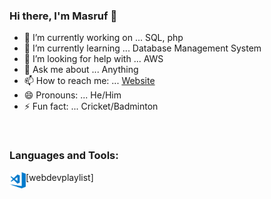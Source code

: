### Hi there, I'm Masruf 👋

<!--
**masrufjaman/masrufjaman** is a ✨ _special_ ✨ repository because its `README.md` (this file) appears on your GitHub profile. -->

- 🔭 I’m currently working on ... SQL, php
- 🌱 I’m currently learning ... Database Management System
- 🤔 I’m looking for help with ... AWS
- 💬 Ask me about ... Anything
- 📫 How to reach me: ... [Website](https://mjrabbi.blogspot.com)
- 😄 Pronouns: ... He/Him
- ⚡ Fun fact: ... Cricket/Badminton

<br/>

### Languages and Tools:
<img align="left" alt="Visual Studio Code" width="26px" src="https://raw.githubusercontent.com/github/explore/80688e429a7d4ef2fca1e82350fe8e3517d3494d/topics/visual-studio-code/visual-studio-code.png" />[webdevplaylist]

